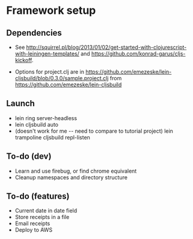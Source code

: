 Framework setup
===============

Dependencies
------------

- See http://squirrel.pl/blog/2013/01/02/get-started-with-clojurescript-with-leiningen-templates/
  and https://github.com/konrad-garus/cljs-kickoff.

- Options for project.clj are in
  https://github.com/emezeske/lein-cljsbuild/blob/0.3.0/sample.project.clj from
  https://github.com/emezeske/lein-cljsbuild

Launch
------

- lein ring server-headless
- lein cljsbuild auto
- (doesn't work for me -- need to compare to tutorial project) lein trampoline cljsbuild repl-listen


To-do (dev)
-----------
- Learn and use firebug, or find chrome equivalent
- Cleanup namespaces and directory structure


To-do (features)
----------------
- Current date in date field
- Store receipts in a file
- Email receipts
- Deploy to AWS

